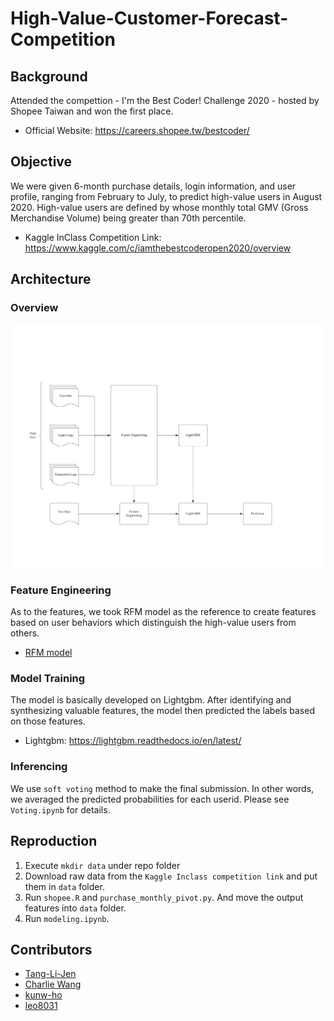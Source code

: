 # High-Value-Customer-Forecast-Competition

## Background
Attended the compettion - I'm the Best Coder! Challenge 2020 - hosted by Shopee Taiwan and won the first place.  
- Official Website: https://careers.shopee.tw/bestcoder/  


## Objective
We were given 6-month purchase details, login information, and user profile, ranging from February to July, to predict high-value users in August 2020. High-value users are defined by whose monthly total GMV (Gross Merchandise Volume) being greater than 70th percentile.
- Kaggle InClass Competition Link: https://www.kaggle.com/c/iamthebestcoderopen2020/overview

## Architecture
### Overview
![ml pipeline](https://github.com/Tang-Li-Jen/High-Value-Customer-Forecast-Competition/blob/main/img/Shopee-Competition-flowchart.jpeg)

### Feature Engineering
As to the features, we took RFM model as the reference to create features based on user behaviors which distinguish the high-value users from others. 

- [RFM model](https://en.wikipedia.org/wiki/RFM_(market_research))


### Model Training
The model is basically developed on Lightgbm. After identifying and synthesizing valuable features, the model then predicted the labels based on those features.
- Lightgbm: https://lightgbm.readthedocs.io/en/latest/


### Inferencing
We use ```soft voting``` method to make the final submission.
In other words, we averaged the predicted probabilities for each userid.
Please see ```Voting.ipynb``` for details.



## Reproduction
1. Execute ```mkdir data``` under repo folder
2. Download raw data from the ```Kaggle Inclass competition link``` and put them in ```data``` folder.
3. Run ```shopee.R``` and ```purchase_monthly_pivot.py```. And move the output features into ```data``` folder.
4. Run ```modeling.ipynb```.

## Contributors
- [Tang-Li-Jen](https://github.com/Tang-Li-Jen)
- [Charlie Wang](https://github.com/wwater-wang)
- [kunw-ho](https://github.com/kunw-ho)
- [leo8031](https://github.com/leo8031)


